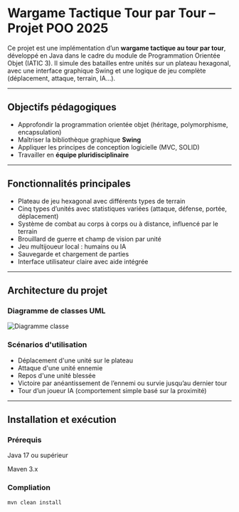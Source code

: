 # Wargame Tactique Tour par Tour – Projet POO 2025

Ce projet est une implémentation d’un **wargame tactique au tour par tour**, développé en Java dans le cadre du module de Programmation Orientée Objet (IATIC 3). Il simule des batailles entre unités sur un plateau hexagonal, avec une interface graphique Swing et une logique de jeu complète (déplacement, attaque, terrain, IA...).

---

## Objectifs pédagogiques

- Approfondir la programmation orientée objet (héritage, polymorphisme, encapsulation)
- Maîtriser la bibliothèque graphique **Swing**
- Appliquer les principes de conception logicielle (MVC, SOLID)
- Travailler en **équipe pluridisciplinaire**

---

## Fonctionnalités principales

- Plateau de jeu hexagonal avec différents types de terrain
- Cinq types d’unités avec statistiques variées (attaque, défense, portée, déplacement)
- Système de combat au corps à corps ou à distance, influencé par le terrain
- Brouillard de guerre et champ de vision par unité
- Jeu multijoueur local : humains ou IA
- Sauvegarde et chargement de parties
- Interface utilisateur claire avec aide intégrée

---

## Architecture du projet

### Diagramme de classes UML

![Diagramme classe](https://github.com/user-attachments/assets/462afc18-6975-4d2f-bade-e990788536f2)

### Scénarios d'utilisation

- Déplacement d'une unité sur le plateau
- Attaque d'une unité ennemie
- Repos d'une unité blessée
- Victoire par anéantissement de l’ennemi ou survie jusqu’au dernier tour
- Tour d’un joueur IA (comportement simple basé sur la proximité)

---

## Installation et exécution

### Prérequis

Java 17 ou supérieur

Maven 3.x

### Compliation 

```
mvn clean install
```


